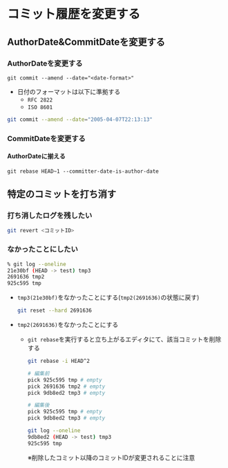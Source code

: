 # コミット履歴を変更する

## AuthorDate&CommitDateを変更する

### AuthorDateを変更する

`git commit --amend --date="<date-format>"`

- 日付のフォーマットは以下に準拠する
  - `RFC 2822`
  - `ISO 8601`

```sh
git commit --amend --date="2005-04-07T22:13:13"
```

### CommitDateを変更する

#### AuthorDateに揃える

`git rebase HEAD~1 --committer-date-is-author-date`

## 特定のコミットを打ち消す

### 打ち消したログを残したい

```sh
git revert <コミットID>
```

### なかったことにしたい

```sh
% git log --oneline
21e30bf (HEAD -> test) tmp3
2691636 tmp2
925c595 tmp
```

- `tmp3(21e30bf)`をなかったことにする(`tmp2(2691636)`の状態に戻す)

   ```sh
   git reset --hard 2691636
   ```

- `tmp2(2691636)`をなかったことにする

  - `git rebase`を実行すると立ち上がるエディタにて、該当コミットを削除する

      ```sh
      git rebase -i HEAD^2

      # 編集前
      pick 925c595 tmp # empty
      pick 2691636 tmp2 # empty
      pick 9db8ed2 tmp3 # empty

      # 編集後
      pick 925c595 tmp # empty
      pick 9db8ed2 tmp3 # empty

      git log --oneline
      9db8ed2 (HEAD -> test) tmp3
      925c595 tmp
      ```

      ※削除したコミット以降のコミットIDが変更されることに注意
